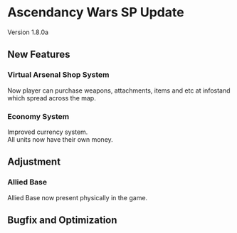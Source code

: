 # Ascendancy Wars SP Update
Version 1.8.0a

## New Features
### Virtual Arsenal Shop System
Now player can purchase weapons, attachments, items and etc at infostand which spread across the map.

### Economy System 
Improved currency system.  
All units now have their own money.  

## Adjustment
### Allied Base
Allied Base now present physically in the game.

## Bugfix and Optimization